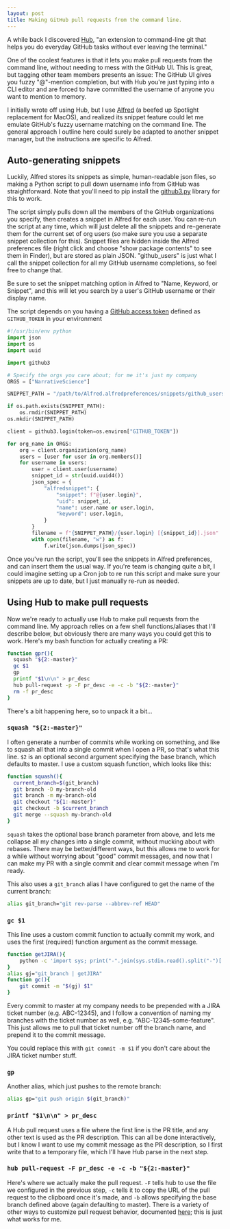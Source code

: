 ```yaml
---
layout: post
title: Making GitHub pull requests from the command line.
---
```


A while back I discovered [Hub](https://hub.github.com/hub.1.html), "an extension to command-line git that helps you do everyday GitHub tasks without ever leaving the terminal."

One of the coolest features is that it lets you make pull requests from the command line, without needing to mess with the GitHub UI. This is great, but tagging other team members presents an issue: The GitHub UI gives you fuzzy "@"-mention completion, but with Hub you're just typing into a CLI editor and are forced to have committed the username of anyone you want to mention to memory.

I initially wrote off using Hub, but I use [Alfred](https://www.alfredapp.com/) (a beefed up Spotlight replacement for MacOS), and realized its snippet feature could let me emulate GitHub's fuzzy username matching on the command line. The general approach I outline here could surely be adapted to another snippet manager, but the instructions are specific to Alfred.

## Auto-generating snippets

Luckily, Alfred stores its snippets as simple, human-readable json files, so making a Python script to pull down username info from GitHub was straightforward. Note that you'll need to pip install the [github3.py](https://github.com/sigmavirus24/github3.py) library for this to work.

The script simply pulls down all the members of the GitHub organizations you specify, then creates a snippet in Alfred for each user. You can re-run the script at any time, which will just delete all the snippets and re-generate them for the current set of org users (so make sure you use a separate snippet collection for this). Snippet files are hidden inside the Alfred preferences file (right click and  choose "show package contents" to see them in Finder), but are stored as  plain JSON. "github_users" is just what I call the snippet collection for all my GitHub username completions, so feel free to change that.

Be sure to set the snippet matching option in Alfred to "Name, Keyword, or Snippet", and this will let you search by a user's GitHub username or their display name.

The script depends on you having a [GitHub access token](https://help.github.com/en/articles/creating-a-personal-access-token-for-the-command-line) defined as `GITHUB_TOKEN` in your environment

~~~python
#!/usr/bin/env python
import json
import os
import uuid

import github3

# Specify the orgs you care about; for me it's just my company
ORGS = ["NarrativeScience"]

SNIPPET_PATH = "/path/to/Alfred.alfredpreferences/snippets/github_users"

if os.path.exists(SNIPPET_PATH):
    os.rmdir(SNIPPET_PATH)
os.mkdir(SNIPPET_PATH)

client = github3.login(token=os.environ["GITHUB_TOKEN"])

for org_name in ORGS:
    org = client.organization(org_name)
    users = [user for user in org.members()]
    for username in users:
        user = client.user(username)
        snippet_id = str(uuid.uuid4())
        json_spec = {
            "alfredsnippet": {
                "snippet": f"@{user.login}",
                "uid": snippet_id,
                "name": user.name or user.login,
                "keyword": user.login,
            }
        }
        filename = f"{SNIPPET_PATH}/{user.login} [{snippet_id}].json"
        with open(filename, "w") as f:
            f.write(json.dumps(json_spec))
~~~

Once you've run the script, you'll see the snippets in Alfred preferences, and can insert them the usual way. If you're team is changing quite a bit, I could imagine setting up a Cron job to re run this script and make sure your snippets are up to date, but I just manually re-run as needed.

## Using Hub to make pull requests

Now we're ready to actually use Hub to make pull requests from the command line. My approach relies on a few shell functions/aliases that I'll describe below, but obviously there are many ways you could get this to work. Here's my bash function for actually creating a PR:

```bash
function gpr(){
  squash "${2:-master}"
  gc $1
  gp
  printf "$1\n\n" > pr_desc
  hub pull-request -p -F pr_desc -e -c -b "${2:-master}"
  rm -f pr_desc
}
```

There's a bit happening here, so to unpack it a bit...

### `squash "${2:-master}"`

I often generate a number of commits while working on something, and like to squash all that into a single commit when I open a PR, so that's what this line. `$2` is an optional second argument specifying the base branch, which defaults to master. I use a custom squash function, which looks like this:

```bash
function squash(){
  current_branch=$(git_branch)
  git branch -D my-branch-old
  git branch -m my-branch-old
  git checkout "${1:-master}"
  git checkout -b $current_branch
  git merge --squash my-branch-old
}
```

`squash` takes the optional base branch parameter from above, and lets me collapse all my changes into a single commit, without mucking about with rebases. There may be better/different ways, but this allows me to work for a while without worrying about "good" commit messages, and now that I can make my PR with a single commit and clear commit message when I'm ready.

This also uses a `git_branch` alias I have configured to get the name of the current branch:

```bash
alias git_branch="git rev-parse --abbrev-ref HEAD"
```

### `gc $1`

This line uses a custom commit function to actually commit my work, and uses the first (required) function argument as the commit message.

```bash
function getJIRA(){
    python -c 'import sys; print("-".join(sys.stdin.read().split("-")[:2]))'
}
alias gj="git_branch | getJIRA"
function gc(){
    git commit -m "$(gj) $1"
}
```
Every commit to master at my company needs to be prepended with a JIRA ticket number (e.g. ABC-12345), and I follow a convention of naming my branches with the ticket number as well, e.g. "ABC-12345-some-feature". This just allows me to pull that ticket number off the branch name, and prepend it to the commit message.

You could replace this with `git commit -m $1` if you don't care about the JIRA ticket number stuff.

### `gp`

Another alias, which just pushes to the remote branch:

```bash
alias gp="git push origin $(git_branch)"
```

###  `printf "$1\n\n" > pr_desc`

A Hub pull request uses a file where the first line is the PR title, and any other text is used as the PR description. This can all be done interactively, but I know I want to use my commit message as the PR description, so I first write that to a temporary file, which I'll have Hub parse in the next step.

### `hub pull-request -F pr_desc -e -c -b "${2:-master}"`

Here's where we actually make the pull request. `-F` tells hub to use the file we configured in the previous step, `-c` tells it to copy the URL of the pull request to the clipboard once it's made, and `-b` allows specifying the base branch defined above (again defaulting to master). There is a variety of other ways to customize pull request behavior, documented [here](https://hub.github.com/hub-pull-request.1.html); this is just what works for me.



